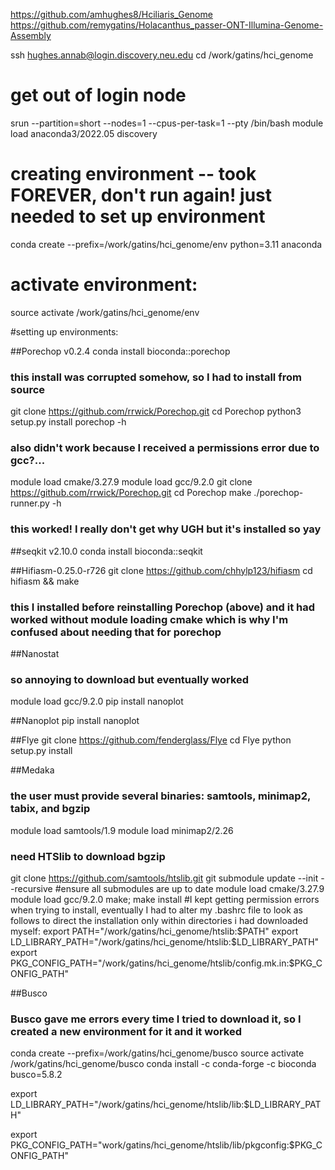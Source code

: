 https://github.com/amhughes8/Hciliaris_Genome
https://github.com/remygatins/Holacanthus_passer-ONT-Illumina-Genome-Assembly

ssh hughes.annab@login.discovery.neu.edu
cd /work/gatins/hci_genome

# get out of login node
srun --partition=short --nodes=1 --cpus-per-task=1 --pty /bin/bash
module load anaconda3/2022.05 discovery

# creating environment -- took FOREVER, don't run again! just needed to set up environment
conda create --prefix=/work/gatins/hci_genome/env python=3.11 anaconda

# activate environment:
source activate /work/gatins/hci_genome/env

#setting up environments:

##Porechop v0.2.4
conda install bioconda::porechop
### this install was corrupted somehow, so I had to install from source
git clone https://github.com/rrwick/Porechop.git
cd Porechop
python3 setup.py install
porechop -h
### also didn't work because I received a permissions error due to gcc?...
module load cmake/3.27.9
module load gcc/9.2.0
git clone https://github.com/rrwick/Porechop.git
cd Porechop
make
./porechop-runner.py -h
### this worked! I really don't get why UGH but it's installed so yay

##seqkit v2.10.0
conda install bioconda::seqkit

##Hifiasm-0.25.0-r726
git clone https://github.com/chhylp123/hifiasm
cd hifiasm && make
### this I installed before reinstalling Porechop (above) and it had worked without module loading cmake which is why I'm confused about needing that for porechop

##Nanostat
### so annoying to download but eventually worked
module load gcc/9.2.0
pip install nanoplot

##Nanoplot
pip install nanoplot

##Flye
git clone https://github.com/fenderglass/Flye
cd Flye
python setup.py install

##Medaka
### the user must provide several binaries: samtools, minimap2, tabix, and bgzip
module load samtools/1.9
module load minimap2/2.26
### need HTSlib to download bgzip
git clone https://github.com/samtools/htslib.git
git submodule update --init --recursive #ensure all submodules are up to date
module load cmake/3.27.9
module load gcc/9.2.0
make; make install #I kept getting permission errors when trying to install, eventually I had to alter my .bashrc file to look as follows to direct the installation only within directories i had downloaded myself:
export PATH="/work/gatins/hci_genome/htslib:$PATH"
export LD_LIBRARY_PATH="/work/gatins/hci_genome/htslib:$LD_LIBRARY_PATH"
export PKG_CONFIG_PATH="/work/gatins/hci_genome/htslib/config.mk.in:$PKG_CONFIG_PATH"

##Busco
### Busco gave me errors every time I tried to download it, so I created a new environment for it and it worked
conda create --prefix=/work/gatins/hci_genome/busco
source activate /work/gatins/hci_genome/busco
conda install -c conda-forge -c bioconda busco=5.8.2

export LD_LIBRARY_PATH="/work/gatins/hci_genome/htslib/lib:$LD_LIBRARY_PATH"

export PKG_CONFIG_PATH="work/gatins/hci_genome/htslib/lib/pkgconfig:$PKG_CONFIG_PATH"
